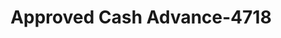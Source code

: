 ---
f_zip-code: 73018
f_state-code: OK
title: Approved Cash Advance-4718
f_phone: 405-222-3952
f_city-only: Chickasha
f_address: 1750 S 4Th Street Chickasha
f_location-unique-id: '4718'
slug: approved-cash-advance-4718
updated-on: '2024-05-30T13:46:58.046Z'
created-on: '2024-05-30T13:36:59.803Z'
published-on: '2024-05-30T13:54:32.469Z'
f_city-state: cms/city/chickasha-ok.md
f_company: cms/company/approved-cash-advance.md
f_state: cms/state/oklahoma.md
layout: '[payday-loan].html'
tags: payday-loan
---